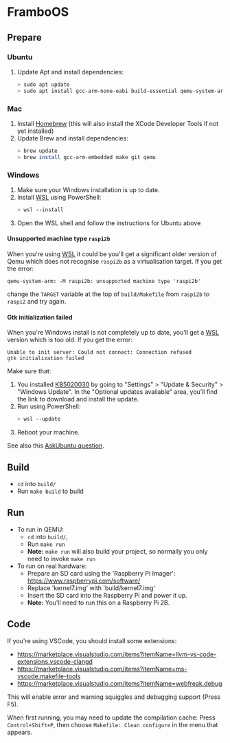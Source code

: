 # FramboOS

## Prepare

### Ubuntu
1. Update Apt and install dependencies:
   ```sh
   > sudo apt update
   > sudo apt install gcc-arm-none-eabi build-essential qemu-system-arm qemu
   ```

### Mac
1. Install [Homebrew] (this will also install the XCode Developer Tools if not yet installed)
2. Update Brew and install dependencies:
   ```sh
   > brew update
   > brew install gcc-arm-embedded make git qemu
   ```

[Homebrew]: https://brew.sh

### Windows

1. Make sure your Windows installation is up to date.
2. Install [WSL] using PowerShell:
   ```sh
   > wsl --install
   ```
3. Open the WSL shell and follow the instructions for Ubuntu above

[WSL]: https://docs.microsoft.com/en-us/windows/wsl/install

#### Unsupported machine type `raspi2b`

When you're using [WSL] it could be you'll get a significant older version of Qemu which does not recognise `raspi2b` as a virtualisation target.
If you get the error:
```
qemu-system-arm: -M raspi2b: unsupported machine type 'raspi2b'
```
change the `TARGET` variable at the top of `build/Makefile` from `raspi2b` to `raspi2` and try again.

#### Gtk initialization failed

When you're Windows install is not completely up to date, you'll get a [WSL] version which is too old.
If you get the error:
```
Unable to init server: Could not connect: Connection refused
gtk initialization failed
```
Make sure that:
1. You installed [KB5020030] by going to "Settings" > "Update & Security" > "Windows Update". In the "Optional updates available" area, you’ll find the link to download and install the update.
2. Run using PowerShell:
   ```sh
   > wsl --update
   ```
3. Reboot your machine.

See also this [AskUbuntu question](https://askubuntu.com/questions/1389908/running-gui-apps-under-wsl/1389923#1389923).

[KB5020030]: https://support.microsoft.com/en-gb/topic/november-15-2022-kb5020030-os-builds-19042-2311-19043-2311-19044-2311-and-19045-2311-preview-237a9048-f853-4e29-a3a2-62efdbea95e2


## Build

* `cd` into `build/`
* Run `make build` to build

## Run

* To run in QEMU:
    - `cd` into `build/`,
    - Run `make run`
    - **Note:** `make run` will also build your project, so normally you only need to invoke `make run`
* To run on real hardware:
    - Prepare an SD card using the 'Raspberry Pi Imager': https://www.raspberrypi.com/software/
    - Replace 'kernel7.img' with 'build/kernel7.img'
    - Insert the SD card into the Raspberry Pi and power it up.
    - **Note:** You'll need to run this on a Raspberry Pi 2B.

## Code

If you're using VSCode, you should install some extensions:

* https://marketplace.visualstudio.com/items?itemName=llvm-vs-code-extensions.vscode-clangd
* https://marketplace.visualstudio.com/items?itemName=ms-vscode.makefile-tools
* https://marketplace.visualstudio.com/items?itemName=webfreak.debug

This will enable error and warning squiggles and debugging support (Press F5).

When first running, you may need to update the compilation cache: Press `Control+Shift+P`, then choose `Makefile: Clean configure` in the menu that appears.